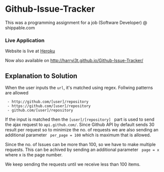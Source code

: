 # Github-Issue-Tracker
This was a programming assignment for a job (Software Developer) @ shippable.com

### Live Application
Website is live at [Heroku]

Now also available on http://harryi3t.github.io/Github-Issue-Tracker/

## Explanation to Solution
When the user inputs the ``` url ```, it's matched using regex. Follwing patterns are allowed
``` 
 - http://github.com/[user]/repository
 - https://github.com/[user]/repository
 - github.com/[user]/repository
```

If the input is matched then the ``` [user]/[repository]  ``` part is used to send the ajax request to ``` api.github.com/ ```.
Since Github API by default sends 30 result per request so to minimize the no. of requests we are also sending an additional parameter ``` per_page = 100``` which is maximum that is allowed.

Since the no. of Issues can be more than 100, so we have to make multiple requests. This can be achived by sending an additional parameter ``` page = x``` where x is the page number.

We keep sending the requests until we receive less than 100 items.


[Heroku]: https://github-ticket-tracker.herokuapp.com/
